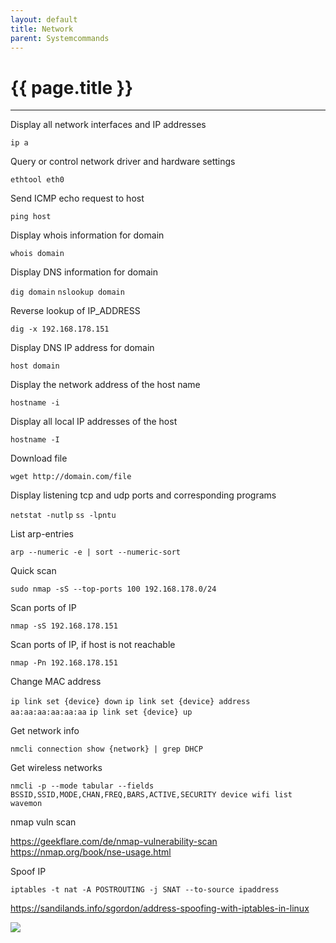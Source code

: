 ```yaml
---
layout: default
title: Network
parent: Systemcommands
---
```


# {{ page.title }}

______________________________________________________________________

Display all network interfaces and IP addresses

`ip a`

Query or control network driver and hardware settings

`ethtool eth0`

Send ICMP echo request to host

`ping host`

Display whois information for domain

`whois domain`

Display DNS information for domain

`dig domain`
`nslookup domain`

Reverse lookup of IP_ADDRESS

`dig -x 192.168.178.151`

Display DNS IP address for domain

`host domain`

Display the network address of the host name

`hostname -i`

Display all local IP addresses of the host

`hostname -I`

Download file

`wget http://domain.com/file`

Display listening tcp and udp ports and corresponding programs

`netstat -nutlp`
`ss -lpntu`

List arp-entries

`arp --numeric -e | sort --numeric-sort`

Quick scan

`sudo nmap -sS --top-ports 100 192.168.178.0/24`

Scan ports of IP

`nmap -sS 192.168.178.151`

Scan ports of IP, if host is not reachable

`nmap -Pn 192.168.178.151`

Change MAC address

`ip link set {device} down`
`ip link set {device} address aa:aa:aa:aa:aa:aa`
`ip link set {device} up`

Get network info

`nmcli connection show {network} | grep DHCP`

Get wireless networks

`nmcli -p --mode tabular --fields BSSID,SSID,MODE,CHAN,FREQ,BARS,ACTIVE,SECURITY device wifi list`
`wavemon`

nmap vuln scan

https://geekflare.com/de/nmap-vulnerability-scan
https://nmap.org/book/nse-usage.html

Spoof IP

`iptables -t nat -A POSTROUTING -j SNAT --to-source ipaddress`

https://sandilands.info/sgordon/address-spoofing-with-iptables-in-linux

![](/app/joplin-desktop/resources/app/:/db6f9316a6d4d9c047f7d90ed6580935.png)
